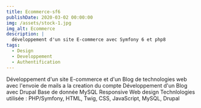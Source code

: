 ```yaml
---
title: Ecommerce-sf6
publishDate: 2020-03-02 00:00:00
img: /assets/stock-1.jpg
img_alt: Ecommerce
description: |
  développement d'un site E-commerce avec Symfony 6 et php8
tags:
  - Design
  - Developpement
  - Authentification
---
```


Développement d'un site E-commerce et d'un Blog de technologies web avec l'envoie de mails a la creation du compte Développement d'un Blog avec Drupal
Base de donnée MySQL
Responsive Web design
Technlologies utilisée :
PHP/Symfony, HTML, Twig, CSS, JavaScript, MySQL, Drupal